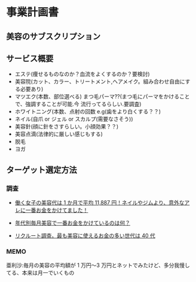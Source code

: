 # 事業計画書

## 美容のサブスクリプション

## サービス概要

- エステ(痩せるものなのか？血流をよくするのか？要検討)
- 美容院(カット、カラー、トリートメント,ヘアメイク。組み合わせ自由にする必要あり)
- マツエク(本数、部位選べる) まつ毛パーマ??(まつ毛にパーマをかけることで、強調することが可能.今
  流行ってるらしい.要調査)
- ホワイトニング(本数、点射の回数 e.g(歯をより白くする？？)
- ネイル(自爪 or ジェル or スカルプ(需要なさそう))
- 美容針(顔に針をさすらしい。小顔効果？？)
- 美容点滴(法律的に厳しい感じもする)
- 脱毛
- ヨガ

## ターゲット選定方法

### 調査

- [働く女子の美容代は 1 か月で平均 11,887 円！ネイルやジムより、意外なアレに一番お金をかけてました！](https://cancam.jp/archives/568174)

- [年代別毎月美容で一番お金をかけているのは何？](https://bybirth.jp/press/archives/110096)

- [リクルート調査。最も美容に使えるお金の多い世代は 40 代](http://hba.beauty.hotpepper.jp/wp/wp-content/uploads/2018/01/WEB_mama2017_180115.pdf)

### MEMO

亜利沙:毎月の美容の平均額が 1 万円〜3 万円とネットでみたけど、多分我慢してる、本来は月一でいくもの
